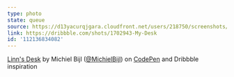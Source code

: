 ```yaml
---
type: photo
state: queue
source: https://d13yacurqjgara.cloudfront.net/users/218750/screenshots/1702943/dribb.gif
link: https://dribbble.com/shots/1702943-My-Desk
id: '112136834082'
---
```

<p data-height="332" data-theme-id="6516" data-slug-hash="azYzjR" data-default-tab="result" data-user="Michiel" class='codepen'><a href='http://codepen.io/Michiel/pen/azYzjR/'>Linn's Desk</a> by Michiel Bijl (<a href='http://codepen.io/Michiel'>@MichielBijl</a>) on <a href='http://codepen.io'>CodePen</a> and Dribbble inspiration</p>
